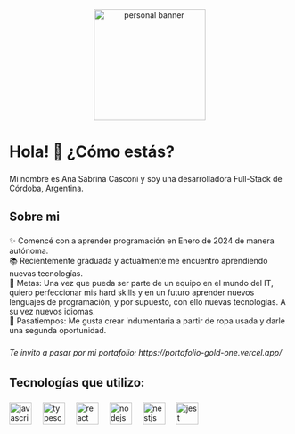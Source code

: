 <div align="center">
  <img src="https://media.licdn.com/dms/image/v2/D4D16AQHuYDKC6fwt_A/profile-displaybackgroundimage-shrink_350_1400/profile-displaybackgroundimage-shrink_350_1400/0/1723502119257?e=1729123200&v=beta&t=FO1CDYB-wx6OMiAAPVh7QjmUEFGaDl7WMdDk0m-NF7Q" height="200" alt="personal banner">
</div>

###

<h1 align="left">Hola! 👋 ¿Cómo estás?</h1>

###

<p align="left">Mi nombre es Ana Sabrina Casconi y soy una desarrolladora Full-Stack de Córdoba, Argentina.</p>

###

<h2 align="left">Sobre mi</h2>

###

<p align="left">✨ Comencé con a aprender programación en Enero de 2024 de manera autónoma.<br>📚 Recientemente graduada y actualmente me encuentro aprendiendo nuevas tecnologías.<br>🎯 Metas: Una vez que pueda ser parte de un equipo en el mundo del IT, quiero perfeccionar mis hard skills y en un futuro aprender nuevos lenguajes de programación, y por supuesto, con ello nuevas tecnologías. A su vez nuevos idiomas.<br>🎲 Pasatiempos: Me gusta crear indumentaria a partir de ropa usada y darle una segunda oportunidad.</p>

###

<h6>Te invito a pasar por mi portafolio: https://portafolio-gold-one.vercel.app/</h6>

###

<h2 align="left">Tecnologías que utilizo: </h2>

###

<div align="left">
  <img src="https://cdn.jsdelivr.net/gh/devicons/devicon/icons/javascript/javascript-original.svg" height="40" alt="javascript logo"  />
  <img width="12" />
  <img src="https://cdn.jsdelivr.net/gh/devicons/devicon/icons/typescript/typescript-original.svg" height="40" alt="typescript logo"  />
  <img width="12" />
  <img src="https://cdn.jsdelivr.net/gh/devicons/devicon/icons/react/react-original.svg" height="40" alt="react logo"  />
  <img width="12" />
  <img src="https://cdn.jsdelivr.net/gh/devicons/devicon/icons/nodejs/nodejs-original.svg" height="40" alt="nodejs logo"  />
  <img width="12" />
  <img src="https://nestjs.com/logo-small-gradient.76616405.svg" height="40" alt="nestjs logo"  />
  <img width="12" />
  <img src="https://cdn.jsdelivr.net/gh/devicons/devicon/icons/jest/jest-plain.svg" height="40" alt="jest logo"  />
</div>

###


<!--
**Anacasconi1/Anacasconi1** is a ✨ _special_ ✨ repository because its `README.md` (this file) appears on your GitHub profile.

Here are some ideas to get you started:

- 🔭 I’m currently working on ...
- 🌱 I’m currently learning ...
- 👯 I’m looking to collaborate on ...
- 🤔 I’m looking for help with ...
- 💬 Ask me about ...
- 📫 How to reach me: ...
- 😄 Pronouns: ...
- ⚡ Fun fact: ...
-->
